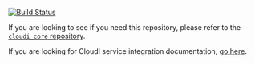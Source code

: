[![Build Status](https://secure.travis-ci.org/CloudI/cloudi_service_tcp.png?branch=master)](http://travis-ci.org/CloudI/cloudi_service_tcp)

If you are looking to see if you need this repository, please refer to the [`cloudi_core` repository](https://github.com/CloudI/cloudi_core#about).

If you are looking for CloudI service integration documentation, [go here](https://github.com/CloudI/CloudI#integration).

